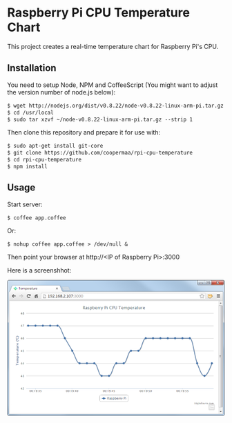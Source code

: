 # Raspberry Pi CPU Temperature Chart

This project creates a real-time temperature chart for Raspberry Pi's CPU.

## Installation 

You need to setup Node, NPM and CoffeeScript (You might want to adjust the version number of node.js below):

    $ wget http://nodejs.org/dist/v0.8.22/node-v0.8.22-linux-arm-pi.tar.gz
    $ cd /usr/local
    $ sudo tar xzvf ~/node-v0.8.22-linux-arm-pi.tar.gz --strip 1

Then clone this repository and prepare it for use with:

    $ sudo apt-get install git-core
    $ git clone https://github.com/coopermaa/rpi-cpu-temperature
    $ cd rpi-cpu-temperature
    $ npm install

## Usage
  
Start server:

    $ coffee app.coffee

Or:    

    $ nohup coffee app.coffee > /dev/null &
    
Then point your browser at http://&lt;IP of Raspberry Pi&gt;:3000

Here is a screenshhot:

![screencut](screenshot.png)